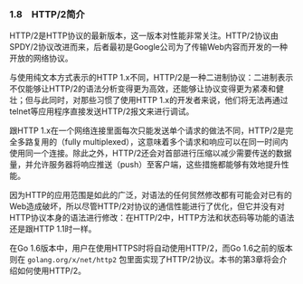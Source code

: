 ### 1.8　HTTP/2简介

HTTP/2是HTTP协议的最新版本，这一版本对性能非常关注。HTTP/2协议由SPDY/2协议改进而来，后者最初是Google公司为了传输Web内容而开发的一种开放的网络协议。

与使用纯文本方式表示的HTTP 1.x不同，HTTP/2是一种二进制协议：二进制表示不仅能够让HTTP/2的语法分析变得更为高效，还能够让协议变得更为紧凑和健壮；但与此同时，对那些习惯了使用HTTP 1.x的开发者来说，他们将无法再通过telnet等应用程序直接发送HTTP/2报文来进行调试。

跟HTTP 1.x在一个网络连接里面每次只能发送单个请求的做法不同，HTTP/2是完全多路复用的（fully multiplexed），这意味着多个请求和响应可以在同一时间内使用同一个连接。除此之外，HTTP/2还会对首部进行压缩以减少需要传送的数据量，并允许服务器将响应推送（push）至客户端，这些措施都能够有效地提升性能。

因为HTTP的应用范围是如此的广泛，对语法的任何贸然修改都有可能会对已有的Web造成破坏，所以尽管HTTP/2对协议的通信性能进行了优化，但它并没有对HTTP协议本身的语法进行修改：在HTTP/2中，HTTP方法和状态码等功能的语法还是跟HTTP 1.1时一样。

在Go 1.6版本中，用户在使用HTTPS时将自动使用HTTP/2，而Go 1.6之前的版本则在 `golang.org/x/net/http2` 包里面实现了HTTP/2协议。本书的第3章将会介绍如何使用HTTP/2。

